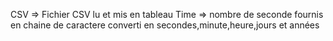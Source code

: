 CSV => Fichier CSV lu et mis en tableau
Time => nombre de seconde fournis en chaine de caractere converti en secondes,minute,heure,jours et années 
